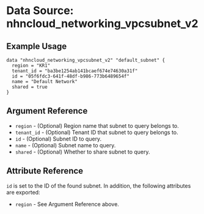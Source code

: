 # Data Source: nhncloud_networking_vpcsubnet_v2

## Example Usage

```
data "nhncloud_networking_vpcsubnet_v2" "default_subnet" {
  region = "KR1"
  tenant_id = "ba3be1254ab141bcaef674e74630a31f"
  id = "05f6fdc3-641f-48df-b986-773b6489654f"
  name = "Default Network"
  shared = true
}
```

## Argument Reference

* `region` - (Optional) Region name that subnet to query belongs to.
* `tenant_id` - (Optional) Tenant ID that subnet to query belongs to.
* `id` - (Optional) Subnet ID to query.
* `name` - (Optional) Subnet name to query.
* `shared` - (Optional) Whether to share subnet to query.

## Attribute Reference

`id` is set to the ID of the found subnet. In addition, the following attributes
are exported:

* `region` - See Argument Reference above.
